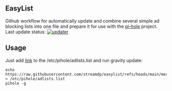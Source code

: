 ## EasyList
Github workflow for automatically update and combine several simple ad blocking lists into one file and prepare it for
use with the [pi-hole](https://github.com/pi-hole) project. 
Last update status: [![updater](https://github.com/streamdp/easylist/actions/workflows/updater.yml/badge.svg)](https://github.com/streamdp/easylist/actions/workflows/updater.yml)

## Usage
Just add [link](https://raw.githubusercontent.com/streamdp/easylist/refs/heads/main/merged.hosts) to the 
/etc/pihole/adlists.list  and run gravity update:
```shell
echo https://raw.githubusercontent.com/streamdp/easylist/refs/heads/main/merged.hosts > /etc/pihole/adlists.list
pihole -g
```

